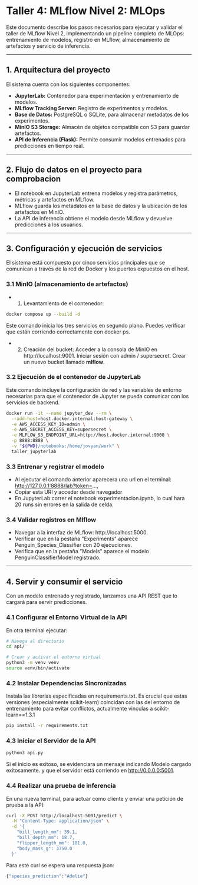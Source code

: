 # Taller 4: MLflow Nivel 2: MLOps

Este documento describe los pasos necesarios para ejecutar y validar el taller de MLflow Nivel 2, implementando un pipeline completo de MLOps: entrenamiento de modelos, registro en MLflow, almacenamiento de artefactos y servicio de inferencia.

---
## 1. Arquitectura del proyecto

El sistema cuenta con los siguientes componentes:
- **JupyterLab:** Contenedor para experimentación y entrenamiento de modelos.
- **MLflow Tracking Server:** Registro de experimentos y modelos.
- **Base de Datos:** PostgreSQL o SQLite, para almacenar metadatos de los experimentos.
- **MinIO S3 Storage:** Almacén de objetos compatible con S3 para guardar artefactos.
- **API de Inferencia (Flask):** Permite consumir modelos entrenados para predicciones en tiempo real.

---
## 2. Flujo de datos en el proyecto para comprobacion

-   El notebook en JupyterLab entrena modelos y registra parámetros, métricas y artefactos en MLflow.
-   MLflow guarda los metadatos en la base de datos y la ubicación de los artefactos en MinIO.
-   La API de inferencia obtiene el modelo desde MLflow y devuelve predicciones a los usuarios.

---
## 3. Configuración y ejecución de servicios

El sistema está compuesto por cinco servicios principales que se comunican a través de la red de Docker y los puertos expuestos en el host.

### 3.1 MinIO (almacenamiento de artefactos)

- 1. Levantamiento de el contenedor:
```bash
docker compose up --build -d
```
Este comando inicia los tres servicios en segundo plano. Puedes verificar que están corriendo correctamente con docker ps.
- 2. Creación del bucket:
    Acceder a la consola de MinIO en http://localhost:9001.
    Iniciar sesión con admin / supersecret.
    Crear un nuevo bucket llamado **mlflow**.

### 3.2 Ejecución de el contenedor de JupyterLab

Este comando incluye la configuración de red y las variables de entorno necesarias para que el contenedor de Jupyter se pueda comunicar con los servicios de backend.
```bash
docker run -it --name jupyter_dev --rm \
  --add-host=host.docker.internal:host-gateway \
  -e AWS_ACCESS_KEY_ID=admin \
  -e AWS_SECRET_ACCESS_KEY=supersecret \
  -e MLFLOW_S3_ENDPOINT_URL=http://host.docker.internal:9000 \
  -p 8888:8888 \
  -v "${PWD}/notebooks:/home/jovyan/work" \
  taller_jupyterlab
```

### 3.3 Entrenar y registrar el modelo

- Al ejecutar el comando anterior aparecera una url en el terminal: http://127.0.0.1:8888/lab?token=...,
- Copiar esta URl y acceder desde navegador
- En JupyterLab correr el notebook experimentacion.ipynb, lo cual hara 20 runs sin errores en la salida de celda.

### 3.4 Validar registros en Mlflow

- Navegar a la interfaz de MLflow: http://localhost:5000.
- Verificar que en la pestaña "Experiments" aparece Penguin_Species_Classifier con 20 ejecuciones.
- Verifica que en la pestaña "Models" aparece el modelo PenguinClassifierModel registrado.

---
## 4. Servir y consumir el servicio

Con un modelo entrenado y registrado, lanzamos una API REST que lo cargará para servir predicciones.

### 4.1 Configurar el Entorno Virtual de la API

En otra terminal ejecutar:
```bash
# Navega al directorio
cd api/

# Crear y activar el entorno virtual
python3 -m venv venv
source venv/bin/activate
```

### 4.2 Instalar Dependencias Sincronizadas

Instala las librerías especificadas en requirements.txt. Es crucial que estas versiones (especialmente scikit-learn) coincidan con las del entorno de entrenamiento para evitar conflictos, actualmente vinculas a scikit-learn==1.3.1

```bash
pip install -r requirements.txt
```

### 4.3 Iniciar el Servidor de la API

```bash
python3 api.py
```

Si el inicio es exitoso, se evidenciara un mensaje indicando Modelo cargado exitosamente. y que el servidor está corriendo en http://0.0.0.0:5001.

### 4.4 Realizar una prueba de inferencia

En una nueva terminal, para actuar como cliente y enviar una petición de prueba a la API:

```bash
curl -X POST http://localhost:5001/predict \
  -H "Content-Type: application/json" \
  -d '{
    "bill_length_mm": 39.1,
    "bill_depth_mm": 18.7,
    "flipper_length_mm": 181.0,
    "body_mass_g": 3750.0
  }'
```

Para este curl se espera una respuesta json:

```bash
{"species_prediction":"Adelie"}
```

